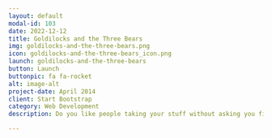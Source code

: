 ```yaml
---
layout: default
modal-id: 103
date: 2022-12-12
title: Goldilocks and the Three Bears
img: goldilocks-and-the-three-bears.png
icon: goldilocks-and-the-three-bears_icon.png
launch: goldilocks-and-the-three-bears
button: Launch
buttonpic: fa fa-rocket
alt: image-alt
project-date: April 2014
client: Start Bootstrap
category: Web Development
description: Do you like people taking your stuff without asking you first? Reading Buddy really doesn’t like that. Today, Reading Buddy is going to share a story about a little girl who uses others’ properties without permission. It turns out those items belong to three bears! What will happen next? Let Reading Buddy read you this story called Goldilocks and the Three Bears.  

---
```

